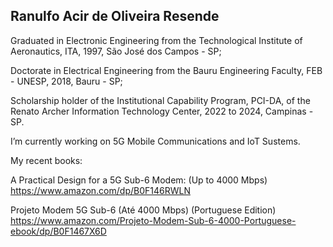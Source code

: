 ## Ranulfo Acir de Oliveira Resende
<!--
## Hi there 👋


**acirraor/acirraor** is a ✨ _special_ ✨ repository because its `README.md` (this file) appears on your GitHub profile.

Here are some ideas to get you started:

- 🔭 I’m currently working on ...
- 🌱 I’m currently learning ...
- 👯 I’m looking to collaborate on ...
- 🤔 I’m looking for help with ...
- 💬 Ask me about ...
- 📫 How to reach me: ...
- 😄 Pronouns: ...
- ⚡ Fun fact: ...
-->

Graduated in Electronic Engineering from the Technological Institute of Aeronautics, ITA, 1997, São José dos Campos - SP;

Doctorate in Electrical Engineering from the Bauru Engineering Faculty, FEB - UNESP, 2018, Bauru - SP;

Scholarship holder of the Institutional Capability Program, PCI-DA, of the Renato Archer Information Technology Center, 2022 to 2024, Campinas - SP.

I’m currently working on 5G Mobile Communications and IoT Sustems.

My recent books:

A Practical Design for a 5G Sub-6 Modem: (Up to 4000 Mbps) 
https://www.amazon.com/dp/B0F146RWLN

Projeto Modem 5G Sub-6 (Até 4000 Mbps) (Portuguese Edition) 
https://www.amazon.com/Projeto-Modem-Sub-6-4000-Portuguese-ebook/dp/B0F1467X6D


